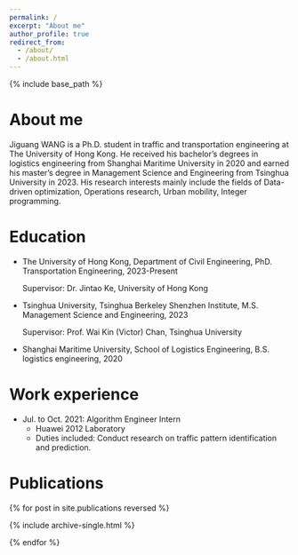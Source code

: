 ```yaml
---
permalink: /
excerpt: "About me"
author_profile: true
redirect_from: 
  - /about/
  - /about.html
---
```

{% include base_path %}

About me
======
Jiguang WANG is a Ph.D. student in traffic and transportation engineering at The University of Hong Kong. He received his bachelor’s degrees in logistics engineering from Shanghai Maritime University in 2020 and earned his master’s degree in Management Science and Engineering from Tsinghua University in 2023. His research interests mainly include the fields of Data-driven optimization, Operations research, Urban mobility, Integer programming.


Education
======
* The University of Hong Kong, Department of Civil Engineering, PhD. Transportation Engineering, 2023-Present
  
     Supervisor: Dr. Jintao Ke, University of Hong Kong         

* Tsinghua University, Tsinghua Berkeley Shenzhen Institute, M.S. Management Science and Engineering, 2023
  
     Supervisor: Prof. Wai Kin (Victor) Chan, Tsinghua University 

* Shanghai Maritime University, School of Logistics Engineering, B.S. logistics engineering, 2020 

Work experience
======
* Jul. to Oct. 2021: Algorithm Engineer Intern
  * Huawei 2012 Laboratory 
  * Duties included: Conduct research on traffic pattern identification and prediction.


Publications
======
{% for post in site.publications reversed %}

{% include archive-single.html %}

{% endfor %}
